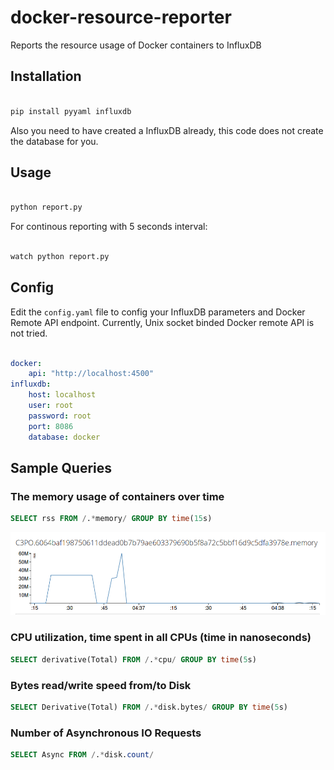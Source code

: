 docker-resource-reporter
========================

Reports the resource usage of Docker containers to InfluxDB

## Installation

```sh

pip install pyyaml influxdb

```

Also you need to have created a InfluxDB already, this code does not create the database for you.

## Usage

```sh

python report.py 

```

For continous reporting with 5 seconds interval:

```sh

watch python report.py

```

## Config

Edit the `config.yaml` file to config your InfluxDB parameters and Docker Remote API endpoint. Currently, Unix socket binded Docker remote API is not tried.

```yaml

docker:
    api: "http://localhost:4500"
influxdb:
    host: localhost
    user: root
    password: root
    port: 8086
    database: docker

```


## Sample Queries


### The memory usage of containers over time

```sql
SELECT rss FROM /.*memory/ GROUP BY time(15s)
```

![memory](https://raw.githubusercontent.com/mustafaakin/docker-resource-reporter/master/examples/memory.png)

### CPU utilization, time spent in all CPUs (time in nanoseconds)

```sql
SELECT derivative(Total) FROM /.*cpu/ GROUP BY time(5s) 
```

### Bytes read/write speed from/to Disk 

```sql
SELECT Derivative(Total) FROM /.*disk.bytes/ GROUP BY time(5s)
```

### Number of Asynchronous IO Requests

```sql
SELECT Async FROM /.*disk.count/
```
